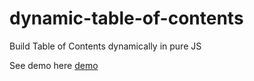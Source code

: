 # dynamic-table-of-contents
Build Table of Contents dynamically in pure JS

See demo here [demo](https://rawgit.com/tgiordmaina/dynamic-table-of-contents/master/demo.html)
